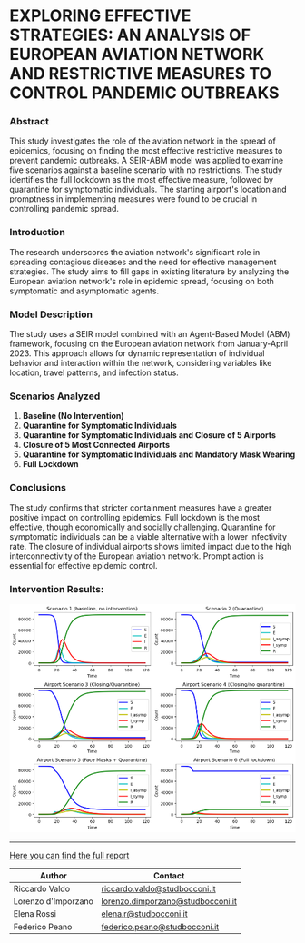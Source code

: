 # EXPLORING EFFECTIVE STRATEGIES: AN ANALYSIS OF EUROPEAN AVIATION NETWORK AND RESTRICTIVE MEASURES TO CONTROL PANDEMIC OUTBREAKS


### Abstract
This study investigates the role of the aviation network in the spread of epidemics, focusing on finding the most effective restrictive measures to prevent pandemic outbreaks. A SEIR-ABM model was applied to examine five scenarios against a baseline scenario with no restrictions. The study identifies the full lockdown as the most effective measure, followed by quarantine for symptomatic individuals. The starting airport's location and promptness in implementing measures were found to be crucial in controlling pandemic spread.

### Introduction
The research underscores the aviation network's significant role in spreading contagious diseases and the need for effective management strategies. The study aims to fill gaps in existing literature by analyzing the European aviation network's role in epidemic spread, focusing on both symptomatic and asymptomatic agents.

### Model Description
The study uses a SEIR model combined with an Agent-Based Model (ABM) framework, focusing on the European aviation network from January-April 2023. This approach allows for dynamic representation of individual behavior and interaction within the network, considering variables like location, travel patterns, and infection status.

### Scenarios Analyzed
1. **Baseline (No Intervention)**
2. **Quarantine for Symptomatic Individuals**
3. **Quarantine for Symptomatic Individuals and Closure of 5 Airports**
4. **Closure of 5 Most Connected Airports**
5. **Quarantine for Symptomatic Individuals and Mandatory Mask Wearing**
6. **Full Lockdown**

### Conclusions
The study confirms that stricter containment measures have a greater positive impact on controlling epidemics. Full lockdown is the most effective, though economically and socially challenging. Quarantine for symptomatic individuals can be a viable alternative with a lower infectivity rate. The closure of individual airports shows limited impact due to the high interconnectivity of the European aviation network. Prompt action is essential for effective epidemic control.

### Intervention Results:

![results](/images/results.png)

---


[Here you can find the full report](https://github.com/Riclaw/Simulation-Project/blob/main/Group_4_report_d'Imporzano_Peano_Rossi_Valdo.pdf)

| Author             | Contact                       
| ----------------   | ------------------------------
| Riccardo Valdo     | riccardo.valdo@studbocconi.it         
| Lorenzo d'Imporzano | lorenzo.dimporzano@studbocconi.it 
| Elena Rossi | elena.r@studbocconi.it 
| Federico Peano | federico.peano@studbocconi.it
